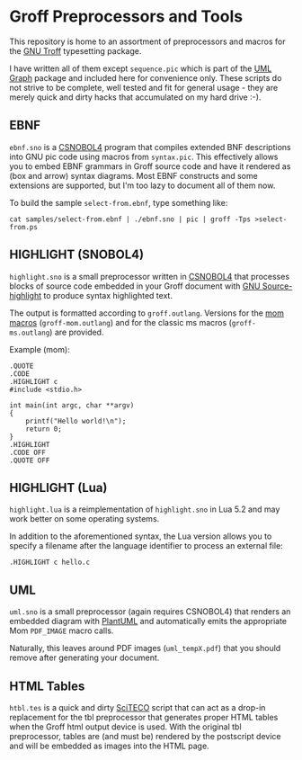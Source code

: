 # Groff Preprocessors and Tools

This repository is home to an assortment of preprocessors and
macros for the [GNU Troff](http://www.gnu.org/software/groff/) typesetting
package.

I have written all of them except `sequence.pic` which is part of the
[UML Graph](http://www.umlgraph.org/) package and included here for convenience
only.
These scripts do not strive to be complete, well tested and fit for general usage - they
are merely quick and dirty hacks that accumulated on my hard drive :-).

## EBNF

`ebnf.sno` is a [CSNOBOL4](http://www.snobol4.org/csnobol4/) program that compiles
extended BNF descriptions into GNU pic code using macros from `syntax.pic`.
This effectively allows you to embed EBNF grammars in Groff source code and
have it rendered as (box and arrow) syntax diagrams.
Most EBNF constructs and some extensions are supported, but I'm too lazy to document
all of them now.

To build the sample `select-from.ebnf`, type something like:

    cat samples/select-from.ebnf | ./ebnf.sno | pic | groff -Tps >select-from.ps

## HIGHLIGHT (SNOBOL4)

`highlight.sno` is a small preprocessor written in [CSNOBOL4](http://www.snobol4.org/csnobol4/)
that processes blocks of source code embedded in your Groff document with
[GNU Source-highlight](http://www.gnu.org/software/src-highlite/) to produce
syntax highlighted text.

The output is formatted according to `groff.outlang`.
Versions for the [mom macros](http://www.schaffter.ca/mom/) (`groff-mom.outlang`) and
for the classic ms macros (`groff-ms.outlang`) are provided.

Example (mom):

```groff
.QUOTE
.CODE
.HIGHLIGHT c
#include <stdio.h>

int main(int argc, char **argv)
{
	printf("Hello world!\n");
	return 0;
}
.HIGHLIGHT
.CODE OFF
.QUOTE OFF
```

## HIGHLIGHT (Lua)

`highlight.lua` is a reimplementation of `highlight.sno` in Lua 5.2 and may work
better on some operating systems.

In addition to the aforementioned syntax, the Lua version allows you to specify a filename after
the language identifier to process an external file:

```groff
.HIGHLIGHT c hello.c
```

## UML

`uml.sno` is a small preprocessor (again requires CSNOBOL4) that
renders an embedded diagram with [PlantUML](http://plantuml.sourceforge.net/)
and automatically emits the appropriate Mom `PDF_IMAGE` macro calls.

Naturally, this leaves around PDF images (`uml_tempX.pdf`) that you should remove
after generating your document.

## HTML Tables

`htbl.tes` is a quick and dirty [SciTECO](http://rhaberkorn.github.com/sciteco/) script
that can act as a drop-in replacement for the tbl preprocessor that generates
proper HTML tables when the Groff html output device is used.
With the original tbl preprocessor, tables are (and must be) rendered by the postscript
device and will be embedded as images into the HTML page.
